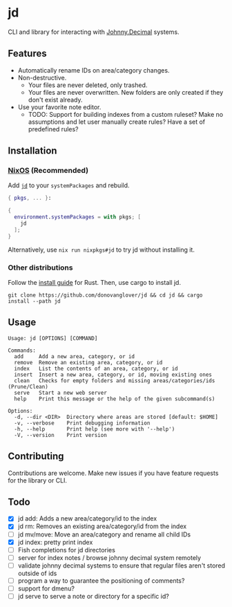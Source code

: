 # jd

CLI and library for interacting with [Johnny.Decimal](https://johnnydecimal.com/) systems.

## Features

- Automatically rename IDs on area/category changes.
- Non-destructive.
  - Your files are never deleted, only trashed.
  - Your files are never overwritten. New folders are only created if they don't exist already.
- Use your favorite note editor.
  - TODO: Support for building indexes from a custom ruleset? Make no assumptions and let user manually create rules? Have a set of predefined rules?

## Installation

### [NixOS](https://nixos.wiki/wiki/Overview_of_the_NixOS_Linux_distribution) (Recommended)

Add [`jd`](https://search.nixos.org/packages?channel=unstable&query=jd) to your `systemPackages` and rebuild.

```nix
{ pkgs, ... }:

{
  environment.systemPackages = with pkgs; [
    jd
  ];
}
```

Alternatively, use `nix run nixpkgs#jd` to try jd without installing it.

### Other distributions

Follow the [install guide](https://www.rust-lang.org/tools/install) for Rust. Then, use cargo to install jd.

```fish
git clone https://github.com/donovanglover/jd && cd jd && cargo install --path jd
```

## Usage

```man
Usage: jd [OPTIONS] [COMMAND]

Commands:
  add     Add a new area, category, or id
  remove  Remove an existing area, category, or id
  index   List the contents of an area, category, or id
  insert  Insert a new area, category, or id, moving existing ones
  clean   Checks for empty folders and missing areas/categories/ids (Prune/Clean)
  serve   Start a new web server
  help    Print this message or the help of the given subcommand(s)

Options:
  -d, --dir <DIR>  Directory where areas are stored [default: $HOME]
  -v, --verbose    Print debugging information
  -h, --help       Print help (see more with '--help')
  -V, --version    Print version
```

## Contributing

Contributions are welcome. Make new issues if you have feature requests for the library or CLI.

## Todo

- [x] jd add: Adds a new area/category/id to the index
- [x] jd rm: Removes an existing area/category/id from the index
- [ ] jd mv/move: Move an area/category and rename all child IDs
- [x] jd index: pretty print index
- [ ] Fish completions for jd directories
- [ ] server for index notes / browse johnny decimal system remotely
- [ ] validate johnny decimal systems to ensure that regular files aren't stored outside of ids
- [ ] program a way to guarantee the positioning of comments?
- [ ] support for dmenu?
- [ ] jd serve <id> to serve a note or directory for a specific id?
